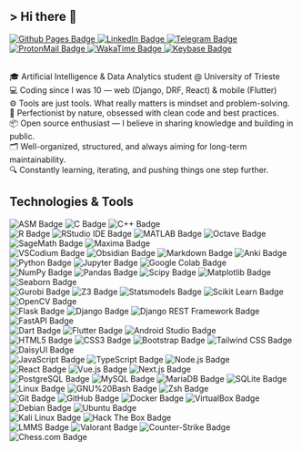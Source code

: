 ## > Hi there 👋

<div>
  <a href="https://norbedo.xyz">
    <img src="https://img.shields.io/badge/Github%20Pages-181717?style=for-the-badge&logo=GitHub&logoColor=white" alt="Github Pages Badge"/>
  </a>
  <a href="https://www.linkedin.com/in/norbedo/">
    <img src="https://img.shields.io/badge/LinkedIn-0A66C2?style=for-the-badge&logo=linkedin&logoColor=white" alt="LinkedIn Badge"/>
  </a>
  <a href="https://t.me/norbedo">
    <img src="https://img.shields.io/badge/Telegram-26A5E4?style=for-the-badge&logo=telegram&logoColor=white" alt="Telegram Badge"/>
  </a>
  <a href="mailto:norbedo@proton.me">
    <img src="https://img.shields.io/badge/ProtonMail-8b89cc?style=for-the-badge&logo=ProtonMail&logoColor=white" alt="ProtonMail Badge"/>
  </a>
  <a href="https://wakatime.com/@norbedo">
    <img src="https://img.shields.io/badge/WakaTime-000?logo=wakatime&logoColor=fff&style=for-the-badge" alt="WakaTime Badge">
  </a>
  <a href="https://keybase.io/norbedo">
    <img src="https://img.shields.io/badge/Keybase-33A0FF?style=for-the-badge&logo=Keybase&logoColor=white" alt="Keybase Badge"/>
  </a>
</div>

<br>

🎓 Artificial Intelligence & Data Analytics student @ University of Trieste  
💻 Coding since I was 10 — web (Django, DRF, React) & mobile (Flutter)  
⚙️ Tools are just tools. What really matters is mindset and problem-solving.  
🧠 Perfectionist by nature, obsessed with clean code and best practices.  
📦 Open source enthusiast — I believe in sharing knowledge and building in public.  
🗂️ Well-organized, structured, and always aiming for long-term maintainability.  
🔍 Constantly learning, iterating, and pushing things one step further.  

## Technologies & Tools

<div>
  <img src="https://img.shields.io/badge/ASM-555555?style=for-the-badge" alt="ASM Badge">
  <img src="https://img.shields.io/badge/-C-A8B9CC?logo=C&logoColor=white&style=for-the-badge" alt="C Badge"/>
  <img src="https://img.shields.io/badge/-C%2B%2B-00599C?logo=C%2B%2B&logoColor=white&style=for-the-badge" alt="C++ Badge"/>

  <br>

  <img src="https://img.shields.io/badge/R-276DC3?logo=r&logoColor=fff&style=for-the-badge" alt="R Badge">
  <img src="https://img.shields.io/badge/RStudio%20IDE-75AADB?logo=rstudioide&logoColor=fff&style=for-the-badge" alt="RStudio IDE Badge">
  <img src="https://img.shields.io/badge/-MATLAB-FB8B00?logo=matlab&logoColor=fff&style=for-the-badge" alt="MATLAB Badge">
  <img src="https://img.shields.io/badge/Octave-0790C0?logo=octave&logoColor=fff&style=for-the-badge" alt="Octave Badge">
  <img src="https://img.shields.io/badge/SageMath-33F?logo=sagemath&logoColor=fff&style=for-the-badge" alt="SageMath Badge">
  <img src="https://img.shields.io/badge/Maxima-00A3E0?logo=maxima&logoColor=fff&style=for-the-badge" alt="Maxima Badge">

  <br>

  <img src="https://img.shields.io/badge/VSCodium-2F80ED?logo=vscodium&logoColor=fff&style=for-the-badge" alt="VSCodium Badge">
  <img src="https://img.shields.io/badge/Obsidian-7C3AED?logo=obsidian&logoColor=fff&style=for-the-badge" alt="Obsidian Badge">
  <img src="https://img.shields.io/badge/Markdown-000?logo=markdown&logoColor=fff&style=for-the-badge" alt="Markdown Badge">
  <img src="https://img.shields.io/badge/Anki-80C2EE?logo=anki&logoColor=fff&style=for-the-badge" alt="Anki Badge">

  <br>

  <img src="https://img.shields.io/badge/-Python-3776AB?logo=Python&logoColor=white&style=for-the-badge" alt="Python Badge"/>
  <img src="https://img.shields.io/badge/Jupyter-F37626?logo=jupyter&logoColor=fff&style=for-the-badge" alt="Jupyter Badge">
  <img src="https://img.shields.io/badge/Google%20Colab-F9AB00?logo=googlecolab&logoColor=fff&style=for-the-badge" alt="Google Colab Badge">

  <br>

  <img src="https://img.shields.io/badge/NumPy-013243?logo=numpy&logoColor=fff&style=for-the-badge" alt="NumPy Badge">
  <img src="https://img.shields.io/badge/Pandas-150458?logo=pandas&logoColor=fff&style=for-the-badge" alt="Pandas Badge">
  <img src="https://img.shields.io/badge/Scipy-8CAAE6?logo=scipy&logoColor=fff&style=for-the-badge" alt="Scipy Badge">
  <img src="https://img.shields.io/badge/Matplotlib-FF7F0E?logo=matplotlib&logoColor=fff&style=for-the-badge" alt="Matplotlib Badge">
  <img src="https://img.shields.io/badge/Seaborn-00A3E0?logo=seaborn&logoColor=fff&style=for-the-badge" alt="Seaborn Badge">

  <br>

  <img src="https://img.shields.io/badge/Gurobi-EE3524?logo=gurobi&logoColor=fff&style=for-the-badge" alt="Gurobi Badge">
  <img src="https://img.shields.io/badge/Z3-FF7F0E?logo=z3&logoColor=fff&style=for-the-badge" alt="Z3 Badge">
  <img src="https://img.shields.io/badge/Statsmodels-1F77B4?logo=statsmodels&logoColor=fff&style=for-the-badge" alt="Statsmodels Badge">
  <img src="https://img.shields.io/badge/Scikit%20Learn-F7931E?logo=scikit-learn&logoColor=fff&style=for-the-badge" alt="Scikit Learn Badge">
  <img src="https://img.shields.io/badge/OpenCV-5C3EE8?logo=opencv&logoColor=fff&style=for-the-badge" alt="OpenCV Badge">

  <br>

  <img src="https://img.shields.io/badge/-Flask-000000?logo=Flask&logoColor=white&style=for-the-badge" alt="Flask Badge"/>
  <img src="https://img.shields.io/badge/-Django-092E20?logo=django&logoColor=white&style=for-the-badge" alt="Django Badge"/>
  <img src="https://img.shields.io/badge/-Django%20REST%20Framework-A30000?logo=django&logoColor=white&style=for-the-badge" alt="Django REST Framework Badge"/>
  <img src="https://img.shields.io/badge/-FastAPI-005571?logo=fastapi&logoColor=white&style=for-the-badge" alt="FastAPI Badge"/>

  <br>

  <img src="https://img.shields.io/badge/-Dart-0175C2?logo=Dart&logoColor=white&style=for-the-badge" alt="Dart Badge"/>
  <img src="https://img.shields.io/badge/-Flutter-02569B?logo=Flutter&logoColor=white&style=for-the-badge" alt="Flutter Badge"/>
  <img src="https://img.shields.io/badge/-Android%20Studio-3DDC84?logo=Android%20Studio&logoColor=white&style=for-the-badge" alt="Android Studio Badge"/>

  <br>

  <img src="https://img.shields.io/badge/-HTML5-E34F26?logo=HTML5&logoColor=white&style=for-the-badge" alt="HTML5 Badge"/>
  <img src="https://img.shields.io/badge/-CSS3-1572B6?logo=CSS3&logoColor=white&style=for-the-badge" alt="CSS3 Badge"/>
  <img src="https://img.shields.io/badge/-Bootstrap-7952B3?logo=Bootstrap&logoColor=white&style=for-the-badge" alt="Bootstrap Badge"/>
  <img src="https://img.shields.io/badge/Tailwind%20CSS-06B6D4?logo=tailwindcss&logoColor=fff&style=for-the-badge" alt="Tailwind CSS Badge">
  <img src="https://img.shields.io/badge/DaisyUI-5A0EF8?logo=daisyui&logoColor=fff&style=for-the-badge" alt="DaisyUI Badge">

  <br>

  <img src="https://img.shields.io/badge/-JavaScript-F7DF1E?logo=JavaScript&logoColor=white&style=for-the-badge" alt="JavaScript Badge"/>
  <img src="https://img.shields.io/badge/-TypeScript-007ACC?logo=TypeScript&logoColor=white&style=for-the-badge" alt="TypeScript Badge"/>
  <img src="https://img.shields.io/badge/-Node.js-339933?logo=Node.js&logoColor=white&style=for-the-badge" alt="Node.js Badge"/>

  <br>

  <img src="https://img.shields.io/badge/-ReactJs-61DAFB?logo=react&logoColor=white&style=for-the-badge" alt="React Badge"/>
  <img src="https://img.shields.io/badge/Vue.js-4FC08D?logo=vuedotjs&logoColor=fff&style=for-the-badge" alt="Vue.js Badge">
  <img src="https://img.shields.io/badge/Next.js-000?logo=nextdotjs&logoColor=fff&style=for-the-badge" alt="Next.js Badge">

  <br>

  <img src="https://img.shields.io/badge/-PostgreSQL-4169E1?logo=PostgreSQL&logoColor=white&style=for-the-badge" alt="PostgreSQL Badge"/>
  <img src="https://img.shields.io/badge/MySQL-4479A1?logo=mysql&logoColor=fff&style=for-the-badge" alt="MySQL Badge">
  <img src="https://img.shields.io/badge/MariaDB-003545?logo=mariadb&logoColor=fff&style=for-the-badge" alt="MariaDB Badge">
  <img src="https://img.shields.io/badge/-SQLite-003B57?logo=SQLite&logoColor=white&style=for-the-badge" alt="SQLite Badge"/>

  <br>

  <img src="https://img.shields.io/badge/-Linux-FCC624?logo=Linux&logoColor=white&style=for-the-badge" alt="Linux Badge"/>
  <img src="https://img.shields.io/badge/-GNU%20Bash-4EAA25?logo=GNU%20Bash&logoColor=white&style=for-the-badge" alt="GNU%20Bash Badge"/>
  <img src="https://img.shields.io/badge/-Zsh-4EAA25?logo=Zsh&logoColor=white&style=for-the-badge" alt="Zsh Badge"/>

  <br>

  <img src="https://img.shields.io/badge/-Git-F05032?logo=Git&logoColor=white&style=for-the-badge" alt="Git Badge"/>
  <img src="https://img.shields.io/badge/-GitHub-181717?logo=GitHub&logoColor=white&style=for-the-badge" alt="GitHub Badge"/>
  <img src="https://img.shields.io/badge/-Docker-2496ED?logo=Docker&logoColor=white&style=for-the-badge" alt="Docker Badge"/>
  <img src="https://img.shields.io/badge/VirtualBox-183A61?logo=virtualbox&logoColor=fff&style=for-the-badge" alt="VirtualBox Badge">

  <br>

  <img src="https://img.shields.io/badge/Debian-A81D33?logo=debian&logoColor=fff&style=for-the-badge" alt="Debian Badge">
  <img src="https://img.shields.io/badge/Ubuntu-E95420?logo=ubuntu&logoColor=fff&style=for-the-badge" alt="Ubuntu Badge">

  <br>

  <img src="https://img.shields.io/badge/Kali%20Linux-557C94?logo=kalilinux&logoColor=fff&style=for-the-badge" alt="Kali Linux Badge">
  <img src="https://img.shields.io/badge/Hack%20The%20Box-9FEF00?logo=hackthebox&logoColor=000&style=for-the-badge" alt="Hack The Box Badge">

  <br>

  <img src="https://img.shields.io/badge/-LMMS-10B146?logo=LMMS&logoColor=white&style=for-the-badge" alt="LMMS Badge"/>
  <img src="https://img.shields.io/badge/Valorant-FA4454?logo=valorant&logoColor=fff&style=for-the-badge" alt="Valorant Badge">
  <img src="https://img.shields.io/badge/Counter--Strike-000?logo=counterstrike&logoColor=fff&style=for-the-badge" alt="Counter-Strike Badge">
  <img src="https://img.shields.io/badge/Chess.com-81B64C?logo=chessdotcom&logoColor=fff&style=for-the-badge" alt="Chess.com Badge">
</div>

<br>